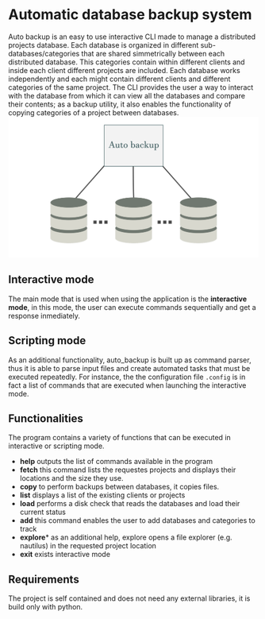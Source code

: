 # Automatic database backup system  
Auto backup is an easy to use interactive CLI made to manage a distributed projects database. Each database is organized in different sub-databases/categories that are shared simmetrically between each distributed database. This categories contain within different clients and inside each client different projects are included. Each database works independently and each might contain different clients and different categories of the same project. The CLI provides the user a way to interact with the database from which it can view all the databases and compare their contents; as a backup utility, it also enables the functionality of copying categories of a project between databases. 
![example](docs/database.png)

## Interactive mode 
The main mode that is used when using the application is the **interactive mode**, in this mode, the user can execute commands sequentially and get a response inmediately. 

## Scripting mode 
As an additional functionality, auto_backup is built up as command parser, thus it is able to parse input files and create automated 
tasks that must be executed repeatedly. For instance, the the configuration file `.config` is in fact a list of commands that are executed when launching the interactive mode.  

## Functionalities 
The program contains a variety of functions that can be executed in interactive or scripting mode. 
  * **help** outputs the list of commands available in the program 
  * **fetch** this command lists the requestes projects and displays their locations and the size they use. 
  * **copy** to perform backups between databases, it copies files. 
  * **list** displays a list of the existing clients or projects 
  * **load** performs a disk check that reads the databases and load their current status 
  * **add** this command enables the user to add databases and categories to track 
  * **explore*** as an additional help, explore opens a file explorer (e.g. nautilus) in the requested project location 
  * **exit** exists interactive mode 

## Requirements 
The project is self contained and does not need any external libraries, it is build only with python. 
